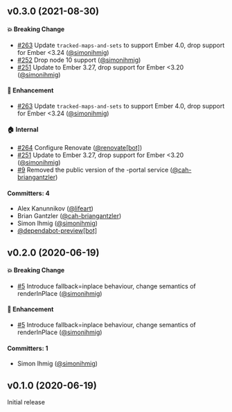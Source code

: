 
## v0.3.0 (2021-08-30)

#### :boom: Breaking Change
* [#263](https://github.com/kaliber5/ember-stargate/pull/263) Update `tracked-maps-and-sets` to support Ember 4.0, drop support for Ember <3.24 ([@simonihmig](https://github.com/simonihmig))
* [#252](https://github.com/kaliber5/ember-stargate/pull/252) Drop node 10 support ([@simonihmig](https://github.com/simonihmig))
* [#251](https://github.com/kaliber5/ember-stargate/pull/251) Update to Ember 3.27, drop support for Ember <3.20 ([@simonihmig](https://github.com/simonihmig))

#### :rocket: Enhancement
* [#263](https://github.com/kaliber5/ember-stargate/pull/263) Update `tracked-maps-and-sets` to support Ember 4.0, drop support for Ember <3.24 ([@simonihmig](https://github.com/simonihmig))

#### :house: Internal
* [#264](https://github.com/kaliber5/ember-stargate/pull/264) Configure Renovate ([@renovate[bot]](https://github.com/apps/renovate))
* [#251](https://github.com/kaliber5/ember-stargate/pull/251) Update to Ember 3.27, drop support for Ember <3.20 ([@simonihmig](https://github.com/simonihmig))
* [#9](https://github.com/kaliber5/ember-stargate/pull/9) Removed the public version of the -portal service ([@cah-briangantzler](https://github.com/cah-briangantzler))

#### Committers: 4
- Alex Kanunnikov ([@lifeart](https://github.com/lifeart))
- Brian Gantzler ([@cah-briangantzler](https://github.com/cah-briangantzler))
- Simon Ihmig ([@simonihmig](https://github.com/simonihmig))
- [@dependabot-preview[bot]](https://github.com/apps/dependabot-preview)

## v0.2.0 (2020-06-19)

#### :boom: Breaking Change
* [#5](https://github.com/kaliber5/ember-stargate/pull/5) Introduce fallback=inplace behaviour, change semantics of renderInPlace ([@simonihmig](https://github.com/simonihmig))

#### :rocket: Enhancement
* [#5](https://github.com/kaliber5/ember-stargate/pull/5) Introduce fallback=inplace behaviour, change semantics of renderInPlace ([@simonihmig](https://github.com/simonihmig))

#### Committers: 1
- Simon Ihmig ([@simonihmig](https://github.com/simonihmig))

## v0.1.0 (2020-06-19)

Initial release
